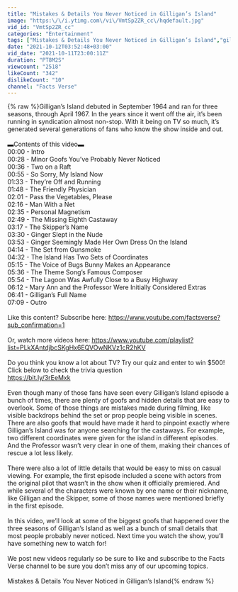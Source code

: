 ```yaml
---
title: "Mistakes & Details You Never Noticed in Gilligan’s Island"
image: "https:\/\/i.ytimg.com\/vi\/VmtSp2ZR_cc\/hqdefault.jpg"
vid_id: "VmtSp2ZR_cc"
categories: "Entertainment"
tags: ["Mistakes & Details You Never Noticed in Gilligan’s Island","gilligans island","hidden details about gilligan's island"]
date: "2021-10-12T03:52:48+03:00"
vid_date: "2021-10-11T23:00:11Z"
duration: "PT8M2S"
viewcount: "2518"
likeCount: "342"
dislikeCount: "10"
channel: "Facts Verse"
---
```

{% raw %}Gilligan’s Island debuted in September 1964 and ran for three seasons, through April 1967. In the years since it went off the air, it’s been running in syndication almost non-stop. With it being on TV so much, it’s generated several generations of fans who know the show inside and out.<br /><br />▬Contents of this video▬<br />00:00 - Intro<br />00:28 - Minor Goofs You’ve Probably Never Noticed<br />00:36 - Two on a Raft<br />00:55 - So Sorry, My Island Now <br />01:33 - They’re Off and Running<br />01:48 - The Friendly Physician<br />02:01 - Pass the Vegetables, Please<br />02:16 - Man With a Net<br />02:35 - Personal Magnetism<br />02:49 - The Missing Eighth Castaway<br />03:17 - The Skipper’s Name<br />03:30 - Ginger Slept in the Nude<br />03:53 - Ginger Seemingly Made Her Own Dress On the Island<br />04:14 - The Set from Gunsmoke<br />04:32 - The Island Has Two Sets of Coordinates<br />05:15 - The Voice of Bugs Bunny Makes an Appearance<br />05:36 - The Theme Song’s Famous Composer<br />05:54 - The Lagoon Was Awfully Close to a Busy Highway<br />06:12 - Mary Ann and the Professor Were Initially Considered Extras<br />06:41 - Gilligan’s Full Name<br />07:09 - Outro<br /><br />Like this content? Subscribe here: <a rel="nofollow" target="blank" href="https://www.youtube.com/factsverse?sub_confirmation=1">https://www.youtube.com/factsverse?sub_confirmation=1</a> <br /><br />Or, watch more videos here: <a rel="nofollow" target="blank" href="https://www.youtube.com/playlist?list=PLkXAntdjbcSKgHx6EQVOwNKVz1cR2hKV">https://www.youtube.com/playlist?list=PLkXAntdjbcSKgHx6EQVOwNKVz1cR2hKV</a><br /><br />Do you think you know a lot about TV? Try our quiz and enter to win $500!<br />Click below to check the trivia question<br /><a rel="nofollow" target="blank" href="https://bit.ly/3rEeMxk">https://bit.ly/3rEeMxk</a> <br /><br />Even though many of those fans have seen every Gilligan’s Island episode a bunch of times, there are plenty of goofs and hidden details that are easy to overlook. Some of those things are mistakes made during filming, like visible backdrops behind the set or prop people being visible in scenes.<br />There are also goofs that would have made it hard to pinpoint exactly where Gilligan’s Island was for anyone searching for the castaways. For example, two different coordinates were given for the island in different episodes. And the Professor wasn’t very clear in one of them, making their chances of rescue a lot less likely.<br /><br />There were also a lot of little details that would be easy to miss on casual viewing. For example, the first episode included a scene with actors from the original pilot that wasn’t in the show when it officially premiered. And while several of the characters were known by one name or their nickname, like Gilligan and the Skipper, some of those names were mentioned briefly in the first episode.<br /><br />In this video, we’ll look at some of the biggest goofs that happened over the three seasons of Gilligan’s Island as well as a bunch of small details that most people probably never noticed. Next time you watch the show, you’ll have something new to watch for!<br /><br />We post new videos regularly so be sure to like and subscribe to the Facts Verse channel to be sure you don’t miss any of our upcoming topics.<br /><br />Mistakes &amp; Details You Never Noticed in Gilligan’s Island{% endraw %}
